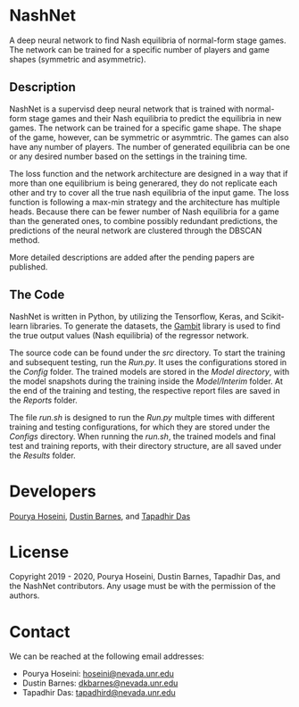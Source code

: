 # NashNet
A deep neural network to find Nash equilibria of normal-form stage games. The network can be trained for a specific number of players and game shapes (symmetric and asymmetric).

## Description
NashNet is a supervisd deep neural network that is trained with normal-form stage games and their Nash equilibria to predict the equilibria in new games. The network can be trained for a specific game shape. The shape of the game, however, can be symmetric or asymmtric. The games can also have any number of players. The number of generated equilibria can be one or any desired number based on the settings in the training time.

The loss function and the network architecture are designed in a way that if more than one equilibrium is being generared, they do not replicate each other and try to cover all the true nash equilibria of the input game. The loss function is following a max-min strategy and the architecture has multiple heads. Because there can be fewer number of Nash equilibria for a game than the generated ones, to combine possibly redundant predictions, the predictions of the neural network are clustered through the DBSCAN method.

More detailed descriptions are added after the pending papers are published.

## The Code
NashNet is written in Python, by utilizing the Tensorflow, Keras, and Scikit-learn libraries. To generate the datasets, the [Gambit](http://www.gambit-project.org) library is used to find the true output values (Nash equilibria) of the regressor network.

The source code can be found under the *src* directory. To start the training and subsequent testing, run the *Run.py*. It uses the configurations stored in the *Config* folder. The trained models are stored in the *Model directory*, with the model snapshots during the training inside the *Model/Interim* folder. At the end of the training and testing, the respective report files are saved in the *Reports* folder.

The file *run.sh* is designed to run the *Run.py* multple times with different training and testing configurations, for which they are stored under the *Configs* directory.  When running the *run.sh*, the trained models and final test and training reports, with their directory structure, are all saved under the *Results* folder.

# Developers
[Pourya Hoseini](https://github.com/pouryahoseini), [Dustin Barnes](https://github.com/brokndremes), and [Tapadhir Das](https://github.com/dastapadhir)

# License
Copyright 2019 - 2020, Pourya Hoseini, Dustin Barnes, Tapadhir Das, and the NashNet contributors. Any usage must be with the permission of the authors.

# Contact
We can be reached at the following email addresses:
- Pourya Hoseini: [hoseini@nevada.unr.edu](mailto:hoseini@nevada.unr.edu)
- Dustin Barnes: [dkbarnes@nevada.unr.edu](dkbarnes@nevada.unr.edu)
- Tapadhir Das: [tapadhird@nevada.unr.edu](tapadhird@nevada.unr.edu)